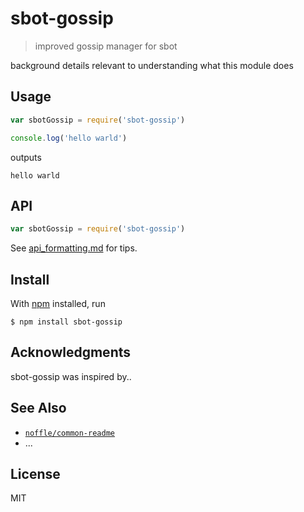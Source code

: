 # sbot-gossip

> improved gossip manager for sbot

background details relevant to understanding what this module does

## Usage

```js
var sbotGossip = require('sbot-gossip')

console.log('hello warld')
```

outputs

```
hello warld
```

## API

```js
var sbotGossip = require('sbot-gossip')
```

See [api_formatting.md](api_formatting.md) for tips.

## Install

With [npm](https://npmjs.org/) installed, run

```
$ npm install sbot-gossip
```

## Acknowledgments

sbot-gossip was inspired by..

## See Also

- [`noffle/common-readme`](https://github.com/noffle/common-readme)
- ...

## License

MIT

